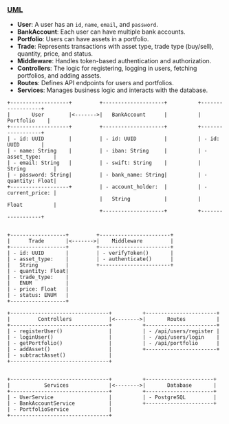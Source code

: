 ### [UML](/assignments/cs673-uml.pdf)
- **User**: A user has an `id`, `name`, `email`, and `password`.
- **BankAccount**: Each user can have multiple bank accounts.
- **Portfolio**: Users can have assets in a portfolio.
- **Trade**: Represents transactions with asset type, trade type (buy/sell), quantity, price, and status.
- **Middleware**: Handles token-based authentication and authorization.
- **Controllers**: The logic for registering, logging in users, fetching portfolios, and adding assets.
- **Routes**: Defines API endpoints for users and portfolios.
- **Services**: Manages business logic and interacts with the database.

```plaintext
+-------------------+         +--------------------+          +------------------+
|       User        |<------->|   BankAccount      |          |     Portfolio    |
+-------------------+         +--------------------+          +------------------+
| - id: UUID        |         | - id: UUID         |          | - id: UUID       |
| - name: String    |         | - iban: String     |          | - asset_type:    |
| - email: String   |         | - swift: String    |          |   String         |
| - password: String|         | - bank_name: String|          | - quantity: Float|
+-------------------+         | - account_holder:  |          | - current_price: |
                              |   String           |          |   Float          |
                              +--------------------+          +------------------+
                               
                                   
+------------------+         +-----------------------+
|      Trade       |<------->|    Middleware         |
+------------------+         +-----------------------+
| - id: UUID       |         | - verifyToken()       |
| - asset_type:    |         | - authenticate()      |
|   String         |         +-----------------------+
| - quantity: Float|                                         
| - trade_type:    |                                      
|   ENUM           |
| - price: Float   |
| - status: ENUM   |
+------------------+ 

+--------------------------------+          +-----------------------+
|         Controllers            |<-------->|       Routes          |
+--------------------------------+          +-----------------------+
| - registerUser()               |          | - /api/users/register |
| - loginUser()                  |          | - /api/users/login    |
| - getPortfolio()               |          | - /api/portfolio      |
| - addAsset()                   |          +-----------------------+
| - subtractAsset()              |
+--------------------------------+


+--------------------------------+          +----------------------+
|           Services             |<-------->|       Database       |
+--------------------------------+          +----------------------+
| - UserService                  |          | - PostgreSQL         |
| - BankAccountService           |          +----------------------+
| - PortfolioService             |          
+--------------------------------+
```